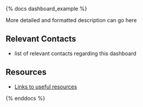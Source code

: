 {% docs dashboard_example %}

More detailed and formatted description can go here

## Relevant Contacts

- list of relevant contacts regarding this dashboard

## Resources
- [Links to useful resources](link_here)

{% enddocs %}